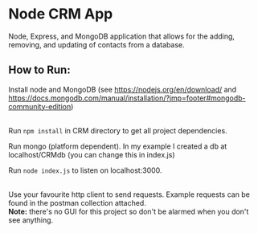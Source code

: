 # Node CRM App
Node, Express, and MongoDB application that allows for the adding, removing, and updating of contacts from a database.

## How to Run: ##
Install node and MongoDB (see https://nodejs.org/en/download/ and https://docs.mongodb.com/manual/installation/?jmp=footer#mongodb-community-edition)<br><br>

Run ```npm install``` in CRM directory to get all project dependencies.<br>

Run mongo (platform dependent). In my example I created a db at localhost/CRMdb (you can change this in index.js)<br>

Run ```node index.js``` to listen on localhost:3000.<br><br>

Use your favourite http client to send requests. Example requests can be found in the postman collection attached.<br>
<b>Note:</b> there's no GUI for this project so don't be alarmed when you don't see anything.

